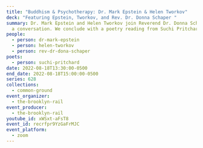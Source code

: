 ```yaml
---
title: "Buddhism & Psychotherapy: Dr. Mark Epstein & Helen Tworkov"
deck: "Featuring Epstein, Tworkov, and Rev. Dr. Donna Schaper "
summary: Dr. Mark Epstein and Helen Tworkov join Reverend Dr. Donna Schaper for
  a conversation. We conclude with a poetry reading from Suchi Pritchard.
people:
  - person: dr-mark-epstein
  - person: helen-tworkov
  - person: rev-dr-dona-schaper
poets:
  - person: suchi-pritchard
date: 2022-08-18T13:30:00-0500
end_date: 2022-08-18T15:00:00-0500
series: 628
collections:
  - common-ground
event_organizer:
  - the-brooklyn-rail
event_producer:
  - the-brooklyn-rail
youtube_id: xWSxt-aFsT8
event_id: recrfpr9YzGaFrMJC
event_platform:
  - zoom
---
```

